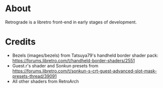 # About

Retrograde is a libretro front-end in early stages of development.

# Credits

* Bezels (images/bezels) from Tatsuya79's handheld border shader pack: https://forums.libretro.com/t/handheld-border-shaders/2551
* Guest.r's shader and Sonkun presets from https://forums.libretro.com/t/sonkun-s-crt-guest-advanced-slot-mask-presets-thread/39091
* All other shaders from RetroArch
